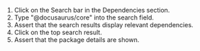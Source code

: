 1. Click on the Search bar in the Dependencies section.
2. Type "@docusaurus/core" into the search field.
3. Assert that the search results display relevant dependencies.
4. Click on the top search result.
5. Assert that the package details are shown.